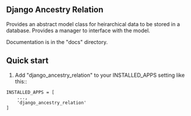 Django Ancestry Relation
------------------------
Provides an abstract model class for heirarchical data to be stored in a database. 
Provides a manager to interface with the model.

Documentation is in the "docs" directory.

Quick start
-----------
1. Add "django_ancestry_relation" to your INSTALLED_APPS setting like this::
```
INSTALLED_APPS = [
    ...,
    'django_ancestry_relation'
]
```

